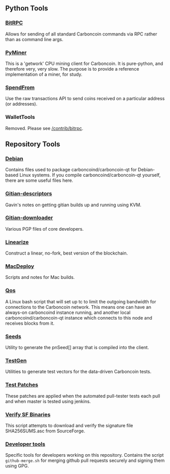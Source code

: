 Python Tools
---------------------

### [BitRPC](/contrib/bitrpc) ###
Allows for sending of all standard Carboncoin commands via RPC rather than as command line args.

### [PyMiner](/contrib/pyminer) ###

This is a 'getwork' CPU mining client for Carboncoin. It is pure-python, and therefore very, very slow.  The purpose is to provide a reference implementation of a miner, for study.

### [SpendFrom](/contrib/spendfrom) ###

Use the raw transactions API to send coins received on a particular
address (or addresses).

### WalletTools
Removed. Please see [/contrib/bitrpc](/contrib/bitrpc).

Repository Tools
---------------------

### [Debian](/contrib/debian) ###
Contains files used to package carboncoind/carboncoin-qt
for Debian-based Linux systems. If you compile carboncoind/carboncoin-qt yourself, there are some useful files here.

### [Gitian-descriptors](/contrib/gitian-descriptors) ###
Gavin's notes on getting gitian builds up and running using KVM.

### [Gitian-downloader](/contrib/gitian-downloader)
Various PGP files of core developers. 

### [Linearize](/contrib/linearize) ###
Construct a linear, no-fork, best version of the blockchain.

### [MacDeploy](/contrib/macdeploy) ###
Scripts and notes for Mac builds. 

### [Qos](/contrib/qos) ###

A Linux bash script that will set up tc to limit the outgoing bandwidth for connections to the Carboncoin network. This means one can have an always-on carboncoind instance running, and another local carboncoind/carboncoin-qt instance which connects to this node and receives blocks from it.

### [Seeds](/contrib/seeds) ###
Utility to generate the pnSeed[] array that is compiled into the client.

### [TestGen](/contrib/testgen) ###
Utilities to generate test vectors for the data-driven Carboncoin tests.

### [Test Patches](/contrib/test-patches) ###
These patches are applied when the automated pull-tester
tests each pull and when master is tested using jenkins.

### [Verify SF Binaries](/contrib/verifysfbinaries) ###
This script attempts to download and verify the signature file SHA256SUMS.asc from SourceForge.

### [Developer tools](/contrib/devtools) ###
Specific tools for developers working on this repository.
Contains the script `github-merge.sh` for merging github pull requests securely and signing them using GPG.

